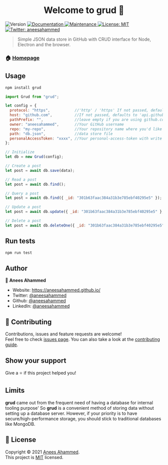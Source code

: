 <h1 align="center">Welcome to grud 👋</h1>
<p>
  <img alt="Version" src="https://img.shields.io/badge/version-1.0.0-blue.svg?cacheSeconds=2592000" />
  <a href="https://github.com/aneesahammed/grud#readme" target="_blank">
    <img alt="Documentation" src="https://img.shields.io/badge/documentation-yes-brightgreen.svg" />
  </a>
  <a href="https://github.com/aneesahammed/grud/graphs/commit-activity" target="_blank">
    <img alt="Maintenance" src="https://img.shields.io/badge/Maintained%3F-yes-green.svg" />
  </a>
  <a href="https://github.com/aneesahammed/grud/blob/master/LICENSE" target="_blank">
    <img alt="License: MIT" src="https://img.shields.io/github/license/aneesahammed/grud" />
  </a>
  <a href="https://twitter.com/aneesahammed" target="_blank">
    <img alt="Twitter: aneesahammed" src="https://img.shields.io/twitter/follow/aneesahammed.svg?style=social" />
  </a>
</p>

> Simple JSON data store in GitHub with CRUD interface for Node, Electron and the browser.

### 🏠 [Homepage](https://github.com/aneesahammed/grud#readme)

## Usage

```sh
npm install grud
```

```js
import Grud from "grud";

let config = {
  protocol: "https",           //'http' / 'https' If not passed, defaults to 'https'
  host: "github.com",          //If not passed, defaults to 'api.github.com' | In case of Enterprise-GitHub e.g github.snapcircle.net.
  pathPrefix: "",              //leave empty if you are using github.com | In case of Enterprise-GitHub e.g api/v3
  owner: "aneesahammed",       //Your GitHub username
  repo: "my-repo",             //Your repository name where you'd like to have your JSON store hosted
  path: "db.json",             //data store file
  personalAccessToken: "xxxx", //Your personal-access-token with write access
};

// Initialize
let db = new Grud(config);

// Create a post
let post = await db.save(data);

// Read a post
let post = await db.find();

// Query a post
let post = await db.find({ _id: "301b63faac384a31b3e785ebf40295e5" });

// Update a post
let post = await db.update({ _id: "301b63faac384a31b3e785ebf40295e5" }, data);

// Delete a post
let post = await db.deleteOne({ _id: "301b63faac384a31b3e785ebf40295e5" });


```


## Run tests

```sh
npm run test
```

## Author

👤 **Anees Ahammed**

- Website: https://aneesahammed.github.io/
- Twitter: [@aneesahammed](https://twitter.com/aneesahammed)
- Github: [@aneesahammed](https://github.com/aneesahammed)
- LinkedIn: [@aneesahammed](https://linkedin.com/in/aneesahammed)

## 🤝 Contributing

Contributions, issues and feature requests are welcome!<br />Feel free to check [issues page](https://github.com/aneesahammed/grud/issues). You can also take a look at the [contributing guide](https://github.com/aneesahammed/grud/blob/master/CONTRIBUTING.md).

## Show your support

Give a ⭐️ if this project helped you!

## Limits
**grud** came out from the frequent need of having a database for internal tooling purpose'
So **grud** is a convenient method of storing data without setting up a database server.
However, if your priority is to have secure/high-performance storage, you should stick to traditional databases like MongoDB.


## 📝 License

Copyright © 2021 [Anees Ahammed](https://github.com/aneesahammed).<br />
This project is [MIT](https://github.com/aneesahammed/grud/blob/master/LICENSE) licensed.
